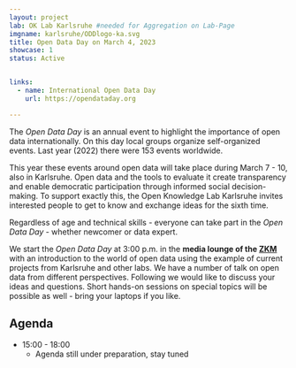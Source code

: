 ```yaml
---
layout: project
lab: OK Lab Karlsruhe #needed for Aggregation on Lab-Page
imgname: karlsruhe/ODDlogo-ka.svg
title: Open Data Day on March 4, 2023
showcase: 1
status: Active


links:
  - name: International Open Data Day
    url: https://opendataday.org

---
```


<!--
links:
  - name: Open Data Day im ZKM
    url: https://zkm.de/de/veranstaltung/2023/03/open-data-day
-->


The *Open Data Day* is an annual event to highlight the importance of open data internationally. On this day local groups organize self-organized events. Last year (2022) there were  153 events worldwide.

This year these events around open data will take place during March 7 - 10, also in Karlsruhe. Open data and the tools to evaluate it create transparency and enable democratic participation through informed social decision-making. To support exactly this, the Open Knowledge Lab Karlsruhe invites interested people to get to know and exchange ideas for the sixth time.

Regardless of age and technical skills - everyone can take part in the *Open Data Day* - whether newcomer or data expert.

We start the *Open Data Day* at 3:00 p.m. in the **media lounge of the [ZKM](https://www.openstreetmap.org/way/224089410)** with an introduction to the world of open data using the example of current projects from Karlsruhe and other labs. We have a number of talk on open data from different perspectives. Following we would like to discuss your ideas and questions. Short hands-on sessions on special topics will be possible as well - bring your laptops if you like.

## Agenda
  * 15:00 - 18:00 
    * Agenda still under preparation, stay tuned
  
